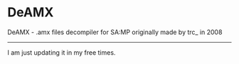 # DeAMX
DeAMX - .amx files decompiler for SA:MP originally made by trc_ in 2008

----------------------

I am just updating it in my free times.
